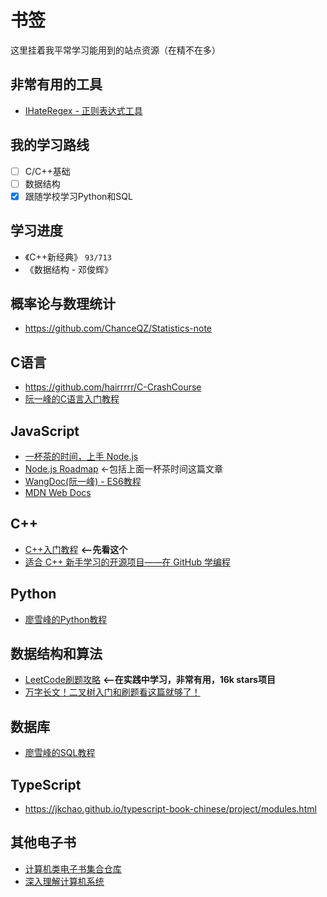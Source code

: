# 书签  
这里挂着我平常学习能用到的站点资源（在精不在多）  

## 非常有用的工具  
* [IHateRegex - 正则表达式工具](https://ihateregex.io/)  

## 我的学习路线  
  - [ ] C/C++基础
  - [ ] 数据结构
  - [x] 跟随学校学习Python和SQL  

## 学习进度  
  * 《C++新经典》 ```93/713```  
  * 《数据结构 - 邓俊辉》

## 概率论与数理统计  
* https://github.com/ChanceQZ/Statistics-note  

## C语言  
* https://github.com/hairrrrr/C-CrashCourse  
* [阮一峰的C语言入门教程](https://wangdoc.com/clang/intro.html)    

## JavaScript  
* [一杯茶的时间，上手 Node.js](https://zhuanlan.zhihu.com/p/97413574)  
* [Node.js Roadmap](https://github.com/tuture-dev/nodejs-roadmap) <-包括上面一杯茶时间这篇文章  
* [WangDoc(阮一峰) - ES6教程](https://wangdoc.com/es6/)  
* [MDN Web Docs](https://developer.mozilla.org/zh-CN/)  

## C++  
* [C++入门教程](https://github.com/AnkerLeng/Cpp-0-1-Resource)  **<--先看这个**
* [适合 C++ 新手学习的开源项目——在 GitHub 学编程](https://zhuanlan.zhihu.com/p/273682109)  

## Python  
* [廖雪峰的Python教程](https://www.liaoxuefeng.com/wiki/1016959663602400)  

## 数据结构和算法    
* [LeetCode刷题攻略](https://github.com/youngyangyang04/leetcode-master)  **<--在实践中学习，非常有用，16k stars项目**
* [万字长文！二叉树入门和刷题看这篇就够了！](https://zhuanlan.zhihu.com/p/136758152)  

## 数据库  
* [廖雪峰的SQL教程](https://www.liaoxuefeng.com/wiki/1177760294764384)  

## TypeScript  
* https://jkchao.github.io/typescript-book-chinese/project/modules.html  

## 其他电子书  
* [计算机类电子书集合仓库](https://github.com/iamshuaidi/CS-Book#%E8%AE%A1%E7%AE%97%E6%9C%BA%E5%9F%BA%E7%A1%80)  
* [深入理解计算机系统](https://hansimov.gitbook.io/csapp/)  
